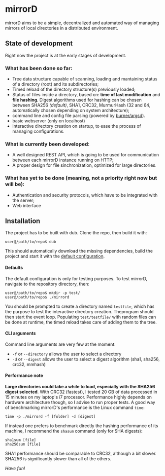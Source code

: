 # mirrorD

mirrorD aims to be a simple, decentralized and automated way of managing mirrors of local directories in a distributed environment.

## State of development

Right now the project is at the early stages of development.
### What has been done so far:
* Tree data structure capable of scanning, loading and mantaining status of a directory (root) and its subdirectories;
* Timed reload of the directory structure(s) previously loaded;
* Status of files inside a directory, based on: **time of last modification** and **file hashing**. Digest algorithms used for hashing can be chosen between SHA256 *(default)*, SHA1, CRC32, MurmurHash (32 and 64, automatically chosen depending on system architecture);
* command line and config file parsing (powered by [burner/argsd](https://github.com/burner/argsd)).
* basic webserver (only on localhost)
* interactive directory creation on startup, to ease the process of managing configurations.

### What is currently been developed:
* A well designed REST API, which is going to be used for communication between each mirrorD instance running on HTTP;
* A proper design for file sinchronization, optimized for large directories.

### What has yet to be done (meaning, not a priority right now but will be):
* Authentication and security protocols, which have to be integrated with the server;
* Web interface

## Installation

The project has to be built with dub. Clone the repo, then build it with: 

```
user@/path/to/repo$ dub
```
This should automatically download the missing dependencies, build the project and start it with the [default configuration](#Defaults).

#### Defaults

The default configuration is only for testing purposes.
To test mirrorD, navigate to the repository directory, then:

```
user@/path/to/repo$ mkdir -p test/
user@/path/to/repo$ ./mirrord
```
You should be prompted to create a directory named `testfile`, which has the purpose to test the interactive directory creation. Theprogram should then start the event loop. Populating `test/testfile/` with random files can be done at runtime, the timed reload takes care of adding them to the tree.

#### CLI arguments

Command line arguments are very few at the moment:

* `-f` or `--directory` allows the user to select a directory 
* `-d` or `--digest` allows the user to select a digest algorithm (sha1, sha256, crc32, mmhash)

#### Performance note

**Large directories could take a while to load, especially with the SHA256 digest selected**. 
With CRC32 (fastest), I tested 20 GB of data processed in 15 minutes on my laptop's i7 processor. Performance highly depends on hardware architecture though, so I advise to run proper tests. A good way of benchmarking mirrorD's performance is the Linux command `time`:

```
time -p ./mirrord -f [folder] -d [digest]
```
If instead one prefers to benchmark directly the hashing performance of its machine, I recommend the `shasum` command (only for SHA digests):

```
sha1sum [file]
sha256sum [file]
```
SHA1 performance should be comparable to CRC32, although a bit slower. SHA256 is significantly slower than all of the others.

*Have fun!*
